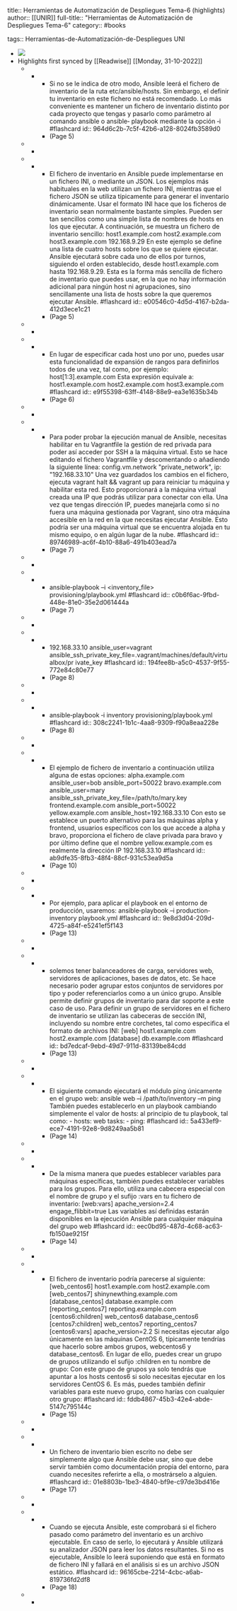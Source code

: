 title:: Herramientas de Automatización de Despliegues Tema-6 (highlights)
author:: [[UNIR]]
full-title:: "Herramientas de Automatización de Despliegues Tema-6"
category:: #books

tags:: Herramientas-de-Automatización-de-Despliegues UNI

- ![](https://readwise-assets.s3.amazonaws.com/media/uploaded_book_covers/profile_22942/83b0bea9-fcb6-4213-86c3-82153ce20f55.jpg)
- Highlights first synced by [[Readwise]] [[Monday, 31-10-2022]]
	- -
		- Si  no  se  le  indica  de  otro  modo,  Ansible  leerá  el  fichero  de  inventario  de  la  ruta etc/ansible/hosts.  Sin  embargo,  el  definir  tu  inventario  en  este  fichero  no  está recomendado. Lo más conveniente es mantener un fichero de inventario distinto por cada proyecto que tengas y pasarlo como parámetro al comando ansible o ansible‐ playbook mediante  la  opción  ‐i #flashcard
		  id:: 964d6c2b-7c5f-42b6-a128-8024fb3589d0
		- (Page 5)
	- -
	- -
		- El  fichero  de  inventario  en  Ansible  puede  implementarse  en  un  fichero  INI,  o mediante  un  JSON.  Los  ejemplos  más  habituales  en  la  web  utilizan  un  fichero  INI, mientras  que  el  fichero  JSON  se  utiliza  típicamente  para  generar  el  inventario dinámicamente.  Usar  el  formato  INI  hace  que  los  ficheros  de  inventario  sean normalmente bastante simples. Pueden ser tan sencillos como una simple lista de nombres  de  hosts  en  los  que  ejecutar.  A  continuación,  se  muestra  un  fichero  de inventario sencillo: host1.example.com host2.example.com host3.example.com 192.168.9.29 En este ejemplo se define una lista de cuatro hosts sobre los que se quiere ejecutar. Ansible ejecutará sobre cada uno de ellos por turnos, siguiendo el orden establecido, desde  host1.example.com  hasta  192.168.9.29.  Esta  es  la  forma  más  sencilla  de fichero de inventario que puedes usar, en la que no hay información adicional para ningún  host  ni  agrupaciones,  sino  sencillamente  una  lista  de  hosts  sobre  la  que queremos ejecutar Ansible. #flashcard
		  id:: e00546c0-4d5d-4167-b2da-412d3ece1c21
		- (Page 5)
	- -
	- -
		- En  lugar  de especificar cada host uno por uno, puedes usar esta funcionalidad de expansión de rangos para definirlos todos de una vez, tal como, por ejemplo: host[1:3].example.com Esta expresión equivale a: host1.example.com host2.example.com host3.example.com #flashcard
		  id:: e9f55398-63ff-4148-88e9-ea3e1635b34b
		- (Page 6)
	- -
	- -
		- Para  poder  probar  la  ejecución  manual  de  Ansible,  necesitas  habilitar  en  tu Vagrantfile la gestión de red privada para poder así acceder por SSH a la máquina virtual. Esto se hace editando el fichero Vagrantfile y descomentando o añadiendo la siguiente línea: config.vm.network "private_network", ip: "192.168.33.10" Una vez guardados los cambios en el fichero, ejecuta vagrant  halt && vagrant up para reiniciar tu máquina y habilitar esta red. Esto proporcionará a la máquina virtual creada una IP que podrás utilizar para conectar con ella. Una vez que tengas dirección IP, puedes manejarla como si no fuera una máquina gestionada por Vagrant, sino otra máquina accesible en la red en la que necesitas ejecutar Ansible. Esto podría ser una máquina virtual que se encuentra alojada en tu mismo equipo, o en algún lugar de la nube. #flashcard
		  id:: 89746989-ac6f-4b10-88a6-491b403ead7a
		- (Page 7)
	- -
	- -
		- ansible‐playbook –i <inventory_file> provisioning/playbook.yml #flashcard
		  id:: c0b6f6ac-9fbd-448e-81e0-35e2d061444a
		- (Page 7)
	- -
	- -
		- 192.168.33.10 ansible_user=vagrant ansible_ssh_private_key_file=.vagrant/machines/default/virtualbox/pr ivate_key #flashcard
		  id:: 194fee8b-a5c0-4537-9f55-772e84c80e77
		- (Page 8)
	- -
	- -
		- ansible‐playbook ‐i inventory provisioning/playbook.yml #flashcard
		  id:: 308c2241-1b1c-4aa8-9309-f90a8eaa228e
		- (Page 8)
	- -
	- -
		- El ejemplo de fichero de inventario a continuación utiliza alguna de estas opciones: alpha.example.com ansible_user=bob ansible_port=50022 bravo.example.com ansible_user=mary ansible_ssh_private_key_file=/path/to/mary.key frontend.example.com ansible_port=50022 yellow.example.com ansible_host=192.168.33.10 Con  esto  se  establece  un  puerto  alternativo  para  las  máquinas  alpha  y  frontend, usuarios específicos con los que accede a  alpha y  bravo, proporciona el fichero de clave privada para bravo y por último define que el nombre yellow.example.com es realmente la dirección IP 192.168.33.10 #flashcard
		  id:: ab9dfe35-8fb3-48f4-88cf-931c53ea9d5a
		- (Page 10)
	- -
	- -
		- Por ejemplo, para aplicar el playbook en el entorno de producción, usaremos: ansible‐playbook –i production‐inventory playbook.yml #flashcard
		  id:: 9e8d3d04-209d-4725-a84f-e5241ef5f143
		- (Page 13)
	- -
	- -
		- solemos tener balanceadores de carga, servidores web, servidores de aplicaciones, bases de datos, etc. Se hace necesario poder agrupar estos conjuntos de servidores por tipo y poder  referenciarlos  como  a  un  único  grupo.  Ansible  permite  definir  grupos  de inventario para dar soporte a este caso de uso. Para  definir  un  grupo  de  servidores  en  el  fichero  de  inventario  se  utilizan  las cabeceras de sección INI, incluyendo su nombre entre corchetes, tal como especifica el formato de archivos INI: [web] host1.example.com host2.example.com [database] db.example.com #flashcard
		  id:: bd7edcaf-9ebd-49d7-911d-83139be84cdd
		- (Page 13)
	- -
	- -
		- El siguiente comando ejecutará el módulo ping únicamente en el grupo web: ansible web –i /path/to/inventory –m ping También  puedes  establecerlo  en  un  playbook  cambiando  simplemente  el  valor  de hosts: al principio de tu playbook, tal como: - hosts: web tasks: ‐ ping: #flashcard
		  id:: 5a433ef9-ece7-4191-92e8-9d8249aa5b81
		- (Page 14)
	- -
	- -
		- De  la  misma  manera  que  puedes  establecer  variables  para  máquinas  específicas, también puedes establecer variables para los grupos. Para ello, utiliza una cabecera especial con el nombre de grupo y el sufijo :vars en tu fichero de inventario: [web:vars] apache_version=2.4 engage_flibbit=true Las variables así definidas estarán disponibles en la ejecución Ansible para cualquier máquina del grupo web #flashcard
		  id:: eec0bd95-487d-4c68-ac63-fb150ae9215f
		- (Page 14)
	- -
	- -
		- El fichero de inventario podría parecerse al siguiente: [web_centos6] host1.example.com host2.example.com [web_centos7] shinynewthing.example.com [database_centos] database.example.com [reporting_centos7] reporting.example.com [centos6:children] web_centos6 database_centos6 [centos7:children] web_centos7 reporting_centos7 [centos6:vars] apache_version=2.2 Si  necesitas  ejecutar  algo  únicamente  en  las  máquinas  CentOS  6,  típicamente tendrías que hacerlo sobre ambos grupos, webcentos6 y database_centos6. En lugar de ello, puedes crear un grupo de grupos utilizando el sufijo :children en tu nombre de grupo: Con este grupo de grupos ya solo tendrás que apuntar a los  hosts  centos6  si solo necesitas  ejecutar  en  los  servidores  CentOS  6.  Es  más,  puedes  también  definir variables para este nuevo grupo, como harías con cualquier otro grupo: #flashcard
		  id:: fddb4867-45b3-42e4-abde-5147c795144c
		- (Page 15)
	- -
	- -
		- Un fichero de inventario bien escrito no debe ser simplemente algo que Ansible debe usar, sino que debe servir también como documentación propia del entorno, para cuando necesites referirte a ella, o mostrárselo a alguien. #flashcard
		  id:: 01e8803b-1be3-4840-bf9e-c97de3bd416e
		- (Page 17)
	- -
	- -
		- Cuando se ejecuta Ansible, este comprobará si el fichero pasado como parámetro del inventario es un archivo ejecutable. En caso de serlo, lo ejecutará y Ansible utilizará su analizador JSON para leer los datos resultantes. Si no es ejecutable, Ansible lo leerá suponiendo que está en formato de fichero INI y fallará en el análisis si es un archivo JSON estático. #flashcard
		  id:: 96165cbe-2214-4cbc-a6ab-819736fd2df8
		- (Page 18)
	- -